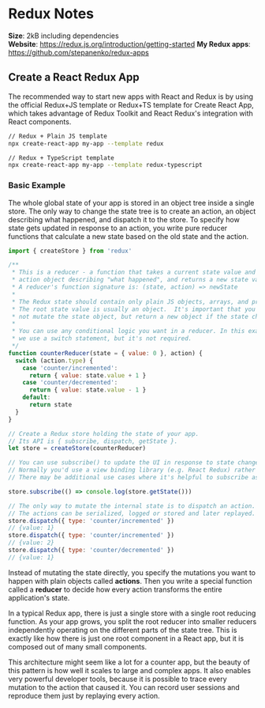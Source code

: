 
# Redux Notes

**Size**: 2kB including dependencies  
**Website**: https://redux.js.org/introduction/getting-started
**My Redux apps**: https://github.com/stepanenko/redux-apps

## Create a React Redux App

The recommended way to start new apps with React and Redux is by using the official Redux+JS template or Redux+TS template for Create React App,
which takes advantage of Redux Toolkit and React Redux's integration with React components.

```bash
// Redux + Plain JS template
npx create-react-app my-app --template redux

// Redux + TypeScript template
npx create-react-app my-app --template redux-typescript
```

### Basic Example

The whole global state of your app is stored in an object tree inside a single store.
The only way to change the state tree is to create an action, an object describing what happened, and dispatch it to the store.
To specify how state gets updated in response to an action, you write pure reducer functions that calculate a new state based on the old state and the action.

```javascript
import { createStore } from 'redux'

/**
 * This is a reducer - a function that takes a current state value and an
 * action object describing "what happened", and returns a new state value.
 * A reducer's function signature is: (state, action) => newState
 *
 * The Redux state should contain only plain JS objects, arrays, and primitives.
 * The root state value is usually an object.  It's important that you should
 * not mutate the state object, but return a new object if the state changes.
 *
 * You can use any conditional logic you want in a reducer. In this example,
 * we use a switch statement, but it's not required.
 */
function counterReducer(state = { value: 0 }, action) {
  switch (action.type) {
    case 'counter/incremented':
      return { value: state.value + 1 }
    case 'counter/decremented':
      return { value: state.value - 1 }
    default:
      return state
  }
}

// Create a Redux store holding the state of your app.
// Its API is { subscribe, dispatch, getState }.
let store = createStore(counterReducer)

// You can use subscribe() to update the UI in response to state changes.
// Normally you'd use a view binding library (e.g. React Redux) rather than subscribe() directly.
// There may be additional use cases where it's helpful to subscribe as well.

store.subscribe(() => console.log(store.getState()))

// The only way to mutate the internal state is to dispatch an action.
// The actions can be serialized, logged or stored and later replayed.
store.dispatch({ type: 'counter/incremented' })
// {value: 1}
store.dispatch({ type: 'counter/incremented' })
// {value: 2}
store.dispatch({ type: 'counter/decremented' })
// {value: 1}
```

Instead of mutating the state directly, you specify the mutations you want to happen with plain objects called **actions**.
Then you write a special function called a **reducer** to decide how every action transforms the entire application's state.

In a typical Redux app, there is just a single store with a single root reducing function. As your app grows,
you split the root reducer into smaller reducers independently operating on the different parts of the state tree.
This is exactly like how there is just one root component in a React app, but it is composed out of many small components.

This architecture might seem like a lot for a counter app, but the beauty of this pattern is how well it scales to large and complex apps.
It also enables very powerful developer tools, because it is possible to trace every mutation to the action that caused it.
You can record user sessions and reproduce them just by replaying every action.
